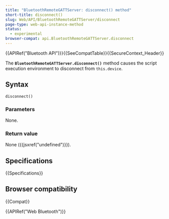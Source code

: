 ```yaml
---
title: "BluetoothRemoteGATTServer: disconnect() method"
short-title: disconnect()
slug: Web/API/BluetoothRemoteGATTServer/disconnect
page-type: web-api-instance-method
status:
  - experimental
browser-compat: api.BluetoothRemoteGATTServer.disconnect
---
```


{{APIRef("Bluetooth API")}}{{SeeCompatTable}}{{SecureContext_Header}}

The **`BluetoothRemoteGATTServer.disconnect()`** method causes
the script execution environment to disconnect from `this.device`.

## Syntax

```js-nolint
disconnect()
```

### Parameters

None.

### Return value

None ({{jsxref("undefined")}}).

## Specifications

{{Specifications}}

## Browser compatibility

{{Compat}}

{{APIRef("Web Bluetooth")}}
